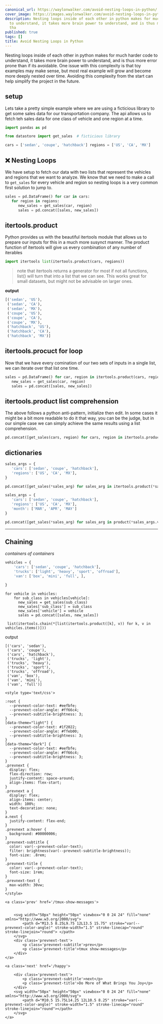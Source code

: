 ```yaml
---
canonical_url: https://waylonwalker.com/avoid-nesting-loops-in-python/
cover_image: https://images.waylonwalker.com/avoid-nesting-loops-in-python.png
description: Nesting loops inside of each other in python makes for much harder code
  to understand, it takes more brain power to understand, and is thus more error prone
  tha
published: true
tags: []
title: Avoid Nesting Loops in Python
---
```


Nesting loops inside of each other in python makes for much harder code to understand, it takes more brain power to understand, and is thus more error prone than if its avoidable.  One issue with this complexity is that toy examples may make sense, but most real example will grow and become more deeply nested over time.  Avoiding this complexity from the start can help simplify the project in the future.


## setup

Lets take a pretty simple example where we are using a ficticious library to get some sales data for our transportation company.  The api allows us to fetch teh sales data for one class of vehicle and one region at a time.

``` python
import pandas as pd

from datastore import get_sales  # ficticious library

cars = ['sedan', 'coupe', 'hatchback'] regions = ['US', 'CA', 'MX']
```

## ❌ Nesting Loops

We have setup to fetch our data with two lists that represent the vehicles and regions that we want to analyze.  We know that we need to make a call to `get_sales` for every vehicle and region so nesting loops is a very common first solution to jump to.

``` python
sales = pd.DataFrame() for car in cars:
   for region in regions:
      new_sales = get_sales(car, region)
      sales = pd.concat([sales, new_sales])
```

## itertools.product

Python provides us with the beautiful itertools module that allows us to prepare our inputs for this in a much more susynct manner.  The product function of itertools will give us every combination of any number of iterables

``` python
import itertools list(itertools.product(cars, regions))
```

> note that itertools returns a generator for most if not all functions, list() will turn that into a list that we can see.  This works great for small datasets, but might not be advisable on larger ones.

**output**
``` python
[('sedan', 'US'),
 ('sedan', 'CA'),
 ('sedan', 'MX'),
 ('coupe', 'US'),
 ('coupe', 'CA'),
 ('coupe', 'MX'),
 ('hatchback', 'US'),
 ('hatchback', 'CA'),
 ('hatchback', 'MX')]
```

## itertools.procuct for loop

Now that we have every comination of our two sets of inputs in a single list, we can iterate over that list one time.

``` python
sales = pd.DataFrame() for car, region in itertools.product(cars, regions):
   new_sales = get_sales(car, region)
   sales = pd.concat([sales, new_sales])
```

## itertools.product list comprehension

The above follows a python anti-pattern, initialize then edit.  In some cases it might be a bit more readable to do it that way, you can be the judge, but in our simple case we can simply achieve the same results using a list comprehension.

``` python
pd.concat([get_sales(cars, region) for cars, region in itertools.product(cars, regions)])
```
## dictionaries

``` python
sales_args = {
   'cars': ['sedan', 'coupe', 'hatchback'],
   'regions': ['US', 'CA', 'MX'],
}

pd.concat([get_sales(*sales_arg) for sales_arg in itertools.product(*sales_args.values())])
```

``` python
sales_args = {
   'cars': ['sedan', 'coupe', 'hatchback'],
   'regions': ['US', 'CA', 'MX'],
   'month': ['MAR', 'APR', 'MAY']
}

pd.concat([get_sales(*sales_arg) for sales_arg in product(*sales_args.values())])
```

---

## Chaining
_containers of containers_

``` python
vehicles = {
	'cars': ['sedan', 'coupe', 'hatchback'],
    'trucks': ['light', 'heavy', 'sport', 'offroad'],
    'van': ['box', 'mini', 'full', ],

}
```

```
for vehicle in vehicles:
	for sub_class in vehicles[vehicle]:
      new_sales = get_sales(sub_class)
      new_sales['sub_class'] = sub_class
      new_sales['vehicle'] = vehicle
      sales = pd.concat([sales, new_sales])
```

```
 list(itertools.chain(*[list(itertools.product([k], v)) for k, v in vehicles.items()]))
```

output
```
[('cars', 'sedan'),
 ('cars', 'coupe'),
 ('cars', 'hatchback'),
 ('trucks', 'light'),
 ('trucks', 'heavy'),
 ('trucks', 'sport'),
 ('trucks', 'offroad'),
 ('van', 'box'),
 ('van', 'mini'),
 ('van', 'full')]
 ```
<div class='prevnext'>

    <style type='text/css'>

    :root {
      --prevnext-color-text: #eefbfe;
      --prevnext-color-angle: #ff66c4;
      --prevnext-subtitle-brightness: 3;
    }
    [data-theme="light"] {
      --prevnext-color-text: #1f2022;
      --prevnext-color-angle: #ffeb00;
      --prevnext-subtitle-brightness: 3;
    }
    [data-theme="dark"] {
      --prevnext-color-text: #eefbfe;
      --prevnext-color-angle: #ff66c4;
      --prevnext-subtitle-brightness: 3;
    }
    .prevnext {
      display: flex;
      flex-direction: row;
      justify-content: space-around;
      align-items: flex-start;
    }
    .prevnext a {
      display: flex;
      align-items: center;
      width: 100%;
      text-decoration: none;
    }
    a.next {
      justify-content: flex-end;
    }
    .prevnext a:hover {
      background: #00000006;
    }
    .prevnext-subtitle {
      color: var(--prevnext-color-text);
      filter: brightness(var(--prevnext-subtitle-brightness));
      font-size: .8rem;
    }
    .prevnext-title {
      color: var(--prevnext-color-text);
      font-size: 1rem;
    }
    .prevnext-text {
      max-width: 30vw;
    }
    </style>
    
    <a class='prev' href='/tmux-show-messages'>
    

        <svg width="50px" height="50px" viewbox="0 0 24 24" fill="none" xmlns="http://www.w3.org/2000/svg">
            <path d="M13.5 8.25L9.75 12L13.5 15.75" stroke="var(--prevnext-color-angle)" stroke-width="1.5" stroke-linecap="round" stroke-linejoin="round"> </path>
        </svg>
        <div class='prevnext-text'>
            <p class='prevnext-subtitle'>prev</p>
            <p class='prevnext-title'>tmux show-messages</p>
        </div>
    </a>
    
    <a class='next' href='/happy'>
    
        <div class='prevnext-text'>
            <p class='prevnext-subtitle'>next</p>
            <p class='prevnext-title'>Do More of What Brings You Joy</p>
        </div>
        <svg width="50px" height="50px" viewbox="0 0 24 24" fill="none" xmlns="http://www.w3.org/2000/svg">
            <path d="M10.5 15.75L14.25 12L10.5 8.25" stroke="var(--prevnext-color-angle)" stroke-width="1.5" stroke-linecap="round" stroke-linejoin="round"></path>
        </svg>
    </a>
  </div>